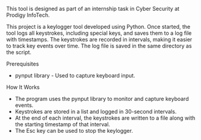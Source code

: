 This tool is designed as part of an internship task in Cyber Security at Prodigy InfoTech.

This project is a keylogger tool developed using Python. Once started, the tool logs all keystrokes, including special keys, and saves them to a log file with timestamps. The keystrokes are recorded in intervals, making it easier to track key events over time. The log file is saved in the same directory as the script.

Prerequisites
- pynput library - Used to capture keyboard input.

How It Works
- The program uses the pynput library to monitor and capture keyboard events.
- Keystrokes are stored in a list and logged in 30-second intervals.
- At the end of each interval, the keystrokes are written to a file along with the starting timestamp of that interval.
- The Esc key can be used to stop the keylogger.

